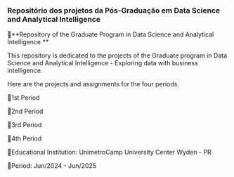 <h3>Repositório dos projetos da Pós-Graduação em Data Science and Analytical Intelligence</h3>



:small_orange_diamond:**Repository of the Graduate Program in Data Science and Analytical Intelligence **

This repository is dedicated to the  projects of the Graduate program in Data Science and Analytical Intelligence - Exploring data with business intelligence. 

Here are the projects and assignments for the four periods.

:pushpin:1st Period

:pushpin:2nd Period

:pushpin:3rd Period

:pushpin:4th Period

:closed_book:Educational Institution: UnimetroCamp University Center Wyden - PR

📅Period: Jun/2024 - Jun/2025


